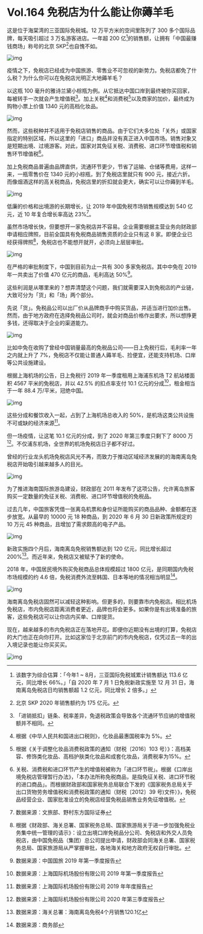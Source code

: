 # Vol.164 免税店为什么能让你薅羊毛

这是位于海棠湾的三亚国际免税城。12 万平方米的空间里陈列了 300 多个国际品牌，每天吸引超过 3 万名游客进店。一年超 200 亿[^1]的销售额，让拥有「中国最赚钱商场」称号的北京 SKP[^2]也自愧不如。

![img](https://cdn.jsdelivr.net/gh/just-prog/static/img/202108212235041.gif)

‍疫情之下，免税店已经成为中国旅游、零售业不可忽视的新势力。免税店都免了什么税？为什么你可以在免税店光明正大地薅羊毛？

以这瓶 100 毫升的雅诗兰黛小棕瓶为例。从它抵达中国口岸到最终被你买回家，每被转手一次就会产生增值税[^3]。加上关税[^4]和消费税[^5]以及商家的加价，最终成为购物小票上价值 1340 元的高档化妆品。

![img](https://cdn.jsdelivr.net/gh/just-prog/static/img/202108212235850.gif)

然而，这些税种并不适用于免税店销售的商品。由于它们大多位处「关外」或国家指定的特别区域，所以这里的「进口」商品并没有真正进入中国市场。销售对象又是短期出境、过境游客。对此，国家对其免征关税、消费税、进口环节增值税和销售环节增值税[^6]。

加上免税商品普遍由品牌直供，流通环节更少，节省了运输、仓储等费用，这样一来，一瓶零售价在 1340 元的小棕瓶，到了免税店里就只有 900 元，接近六折。而像烟酒这样的高关税商品，免税店里的折扣就会更大，确实可以让你薅到羊毛。

![img](https://cdn.jsdelivr.net/gh/just-prog/static/img/202108212235717.gif)

低廉的价格和出境游的长期增长，让 2019 年中国免税市场销售规模达到 540 亿元，近 10 年复合增长率高达 23%[^7]。

虽然市场增长快，但要想开一家免税店并不容易。企业需要根据主营业务向财政部申请相应牌照，目前全国具有免税商品销售资质的企业只有这 8 家。即便企业已经获得牌照[^8]，免税店也不能想开就开，必须向上层层审批。

![img](https://cdn.jsdelivr.net/gh/just-prog/static/img/202108212235675.gif)

在严格的审批制度下，中国到目前为止一共有 300 多家免税店。其中中免在 2019 年一共卖出了价值 470 亿元的商品，毛利高达 50%[^9]。

这些利润是从哪里来的？想弄清楚这个问题，我们就需要深入到免税店的产业链，大致可分为「货」和「场」两个部分。

先说「货」。免税品公司以出厂价从品牌商手中购买货品，并适当进行加价出售。然而，由于地方政府在选择免税品公司时，就会对商品价格作出要求，所以想挣更多钱，还得取决于企业的渠道能力。

![img](https://cdn.jsdelivr.net/gh/just-prog/static/img/202108212235819.gif)

比如中免在收购了曾经中国销量最高的免税品公司——日上免税行后，毛利率一年之内就上升了 7%，免税店不仅能让普通人薅羊毛、捡便宜，还能支持机场、口岸等公共设施建设。

根据上海机场的公告，日上免税行 2019 年一季度租用上海浦东机场 T2 航站楼面积 4567 平米的免税店，并以 42.5% 的扣点率支付 10.1 亿元的分成[^10]，租金相当于一年 88.4 万/平米，冠绝中国。

![img](https://cdn.jsdelivr.net/gh/just-prog/static/img/202108212237330.gif)

这些分成和餐饮收入一起，占到了上海机场总收入的 50%，是机场这类公共设施不可或缺的经济来源[^11]。

但一场疫情，让这笔 10.1 亿元的分成，到了 2020 年第三季度只剩下了 8000 万[^12]。不仅浦东机场，全世界的机场免税店日子都不好过。

曾经的行业龙头机场免税店风光不再，而致力于推动区域经济发展的的海南离岛免税店开始吸引越来越多人的目光。

![img](https://cdn.jsdelivr.net/gh/just-prog/static/img/202108212235405.gif)

为了推进海南国际旅游岛建设，财政部在 2011 年发布了这项公告，允许离岛旅客购买一定数量的免征关税、消费税、进口环节增值税的免税品。

过去几年，中国旅客凭借一张离岛机票和身份证所能购买的商品品种、金额都在逐步放宽。从最早的 10000 元 18 种商品，到 2020 年 6 月 30 日新政策所规定的 10 万元 45 种商品，且增加了需求颇高的电子产品。

![img](https://cdn.jsdelivr.net/gh/just-prog/static/img/202108212236495.gif)

新政实施四个月后，海南离岛免税销售额达到 120 亿元，同比增长超过 200%[^13]。而近年来，免税店又被赋予了新的使命。

2018 年，中国居民境外购买免税商品总体规模超过 1800 亿元，是同期国内免税市场规模的约 4.6 倍，免税消费外流至韩国、日本等地的情况相当明显[^14]。

![img](https://cdn.jsdelivr.net/gh/just-prog/static/img/202108212235355.gif)

海南离岛免税店固然可以减轻这种影响。但更多的，则要靠市内免税店。相比机场免税店，市内免税店距离消费者更近，品牌也将会更多。如果你是有出境准备的旅客，这些免税店可以让你店内买单、口岸提货。

现在，越来越多的市内免税店正在落地开花。即便你近期没有出境的打算，免税店的大门也正在向你打开。比如这家位于北京前门的市内免税店，仅凭过去一年的出入境记录也能让你买买买。

![img](https://cdn.jsdelivr.net/gh/just-prog/static/img/202108212235752.png)



[^1]:该数字为综合估算：「今年1 ~ 8月，三亚国际免税城累计销售额达 113.6 亿元，同比增长 66%。」「自 2020 年 7 月 1 日免税新政实施至 12 月 31 日，海南离岛免税店日均销售额超 1.2 亿元，同比增长 2 倍多。」
[^2]:北京 SKP 2020 年销售额约为 175 亿元。
[^3]:「进销抵扣」链条、税率差异，免退税政策会导致各个流通环节应纳的增值税额并不相同。
[^4]:根据《中华人民共和国进出口税则》，化妆品最惠国税率为 5%。
[^5]:根据《关于调整化妆品消费税政策的通知（财税〔2016〕103 号）》：高档美容、修饰类化妆品、高档护肤类化妆品和成套化妆品，消费税率为15%。
[^6]:关税、消费税和进口环节产生的增值税被称为「进口环节税」。根据《口岸出境免税店管理暂行办法》，「本办法所称免税商品，是指免征关税、进口环节税的进口商品」。而根据财政部和国家税务总局联合下发的《国家税务总局关于出口货物劳务增值税和消费税政策的通知（财税〔2012〕39 号)文件）》，免税品经营企业、国家批准设立的免税店经营免税品销售业务免征增值税。
[^7]:数据来源：文旅部、野村东方国际证券
[^8]:根据《财政部、海关总署、国家税务总局、国家旅游局关于进一步加强免税业务集中统一管理的请示》：设立出境口岸免税品分公司、免税店和外交人员免税店，由中国免税品（集团）总公司提出申请，财政部会同海关总署、国家税务总局、国家旅游局从严掌握审批，各地海关和地方政府无权自行审批。
[^9]:数据来源：中国国旅 2019 年第一季度报告
[^10]:数据来源：上海国际机场股份有限公司 2019 年第一季度报告
[^11]:数据来源：上海国际机场股份有限公司 2019 年年度报告
[^12]:数据来源：上海国际机场股份有限公司 2020 年第三季度报告
[^13]:数据来源：海关总署：海南离岛免税4个月销售120.1亿
[^14]:数据来源：商务部